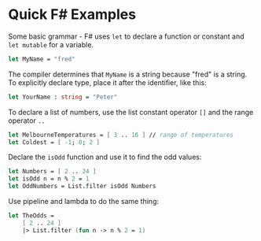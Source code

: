 # Quick F# Examples

Some basic grammar - F# uses `let` to declare a function or constant
and `let mutable` for a variable.

```fs
let MyName = "fred"
```

The compiler determines that `MyName` is a string because "fred" is a string.
To explicitly declare type, place it after the identifier, like this:

```fs
let YourName : string = "Peter"
```

To declare a list of numbers, use the list constant operator `[]` and the range operator `..`
```fs
let MelbourneTemperatures = [ 3 .. 16 ] // range of temperatures
let Coldest = [ -1; 0; 2 ]
```

Declare the `isOdd` function and use it to find the odd values:
```fs
let Numbers = [ 2 .. 24 ]
let isOdd n = n % 2 = 1
let OddNumbers = List.filter isOdd Numbers
```

Use pipeline and lambda to do the same thing:
```fs
let TheOdds = 
    [ 2 .. 24 ]
    |> List.filter (fun n -> n % 2 = 1)
```
